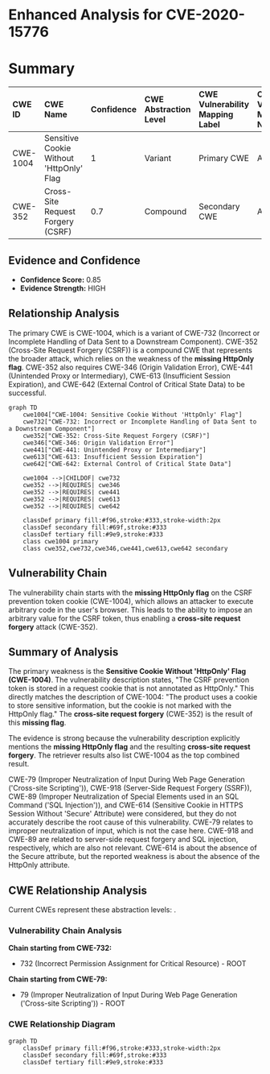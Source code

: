 # Enhanced Analysis for CVE-2020-15776

# Summary
| CWE ID    | CWE Name                                                  | Confidence | CWE Abstraction Level | CWE Vulnerability Mapping Label | CWE-Vulnerability Mapping Notes |
| :-------- | :-------------------------------------------------------- | :--------- | :-------------------- | :------------------------------ | :------------------------------ |
| CWE-1004  | Sensitive Cookie Without 'HttpOnly' Flag                | 1          | Variant               | Primary CWE                    | Allowed                       |
| CWE-352   | Cross-Site Request Forgery (CSRF)                         | 0.7        | Compound              | Secondary CWE                  | Allowed                       |

## Evidence and Confidence

*   **Confidence Score:** 0.85
*   **Evidence Strength:** HIGH

## Relationship Analysis
The primary CWE is CWE-1004, which is a variant of CWE-732 (Incorrect or Incomplete Handling of Data Sent to a Downstream Component). CWE-352 (Cross-Site Request Forgery (CSRF)) is a compound CWE that represents the broader attack, which relies on the weakness of the **missing HttpOnly flag**. CWE-352 also requires CWE-346 (Origin Validation Error), CWE-441 (Unintended Proxy or Intermediary), CWE-613 (Insufficient Session Expiration), and CWE-642 (External Control of Critical State Data) to be successful.

```mermaid
graph TD
    cwe1004["CWE-1004: Sensitive Cookie Without 'HttpOnly' Flag"]
    cwe732["CWE-732: Incorrect or Incomplete Handling of Data Sent to a Downstream Component"]
    cwe352["CWE-352: Cross-Site Request Forgery (CSRF)"]
    cwe346["CWE-346: Origin Validation Error"]
    cwe441["CWE-441: Unintended Proxy or Intermediary"]
    cwe613["CWE-613: Insufficient Session Expiration"]
    cwe642["CWE-642: External Control of Critical State Data"]
    
    cwe1004 -->|CHILDOF| cwe732
    cwe352 -->|REQUIRES| cwe346
    cwe352 -->|REQUIRES| cwe441
    cwe352 -->|REQUIRES| cwe613
    cwe352 -->|REQUIRES| cwe642
    
    classDef primary fill:#f96,stroke:#333,stroke-width:2px
    classDef secondary fill:#69f,stroke:#333
    classDef tertiary fill:#9e9,stroke:#333
    class cwe1004 primary
    class cwe352,cwe732,cwe346,cwe441,cwe613,cwe642 secondary
```

## Vulnerability Chain
The vulnerability chain starts with the **missing HttpOnly flag** on the CSRF prevention token cookie (CWE-1004), which allows an attacker to execute arbitrary code in the user's browser. This leads to the ability to impose an arbitrary value for the CSRF token, thus enabling a **cross-site request forgery** attack (CWE-352).

## Summary of Analysis
The primary weakness is the **Sensitive Cookie Without 'HttpOnly' Flag (CWE-1004)**. The vulnerability description states, "The CSRF prevention token is stored in a request cookie that is not annotated as HttpOnly." This directly matches the description of CWE-1004: "The product uses a cookie to store sensitive information, but the cookie is not marked with the HttpOnly flag." The **cross-site request forgery** (CWE-352) is the result of this **missing flag**.

The evidence is strong because the vulnerability description explicitly mentions the **missing HttpOnly flag** and the resulting **cross-site request forgery**. The retriever results also list CWE-1004 as the top combined result.

CWE-79 (Improper Neutralization of Input During Web Page Generation ('Cross-site Scripting')), CWE-918 (Server-Side Request Forgery (SSRF)), CWE-89 (Improper Neutralization of Special Elements used in an SQL Command ('SQL Injection')), and CWE-614 (Sensitive Cookie in HTTPS Session Without 'Secure' Attribute) were considered, but they do not accurately describe the root cause of this vulnerability. CWE-79 relates to improper neutralization of input, which is not the case here. CWE-918 and CWE-89 are related to server-side request forgery and SQL injection, respectively, which are also not relevant. CWE-614 is about the absence of the Secure attribute, but the reported weakness is about the absence of the HttpOnly attribute.


## CWE Relationship Analysis

Current CWEs represent these abstraction levels: .


### Vulnerability Chain Analysis

**Chain starting from CWE-732:**
- 732 (Incorrect Permission Assignment for Critical Resource) - ROOT


**Chain starting from CWE-79:**
- 79 (Improper Neutralization of Input During Web Page Generation ('Cross-site Scripting')) - ROOT



### CWE Relationship Diagram

```mermaid
graph TD
    classDef primary fill:#f96,stroke:#333,stroke-width:2px
    classDef secondary fill:#69f,stroke:#333
    classDef tertiary fill:#9e9,stroke:#333
```